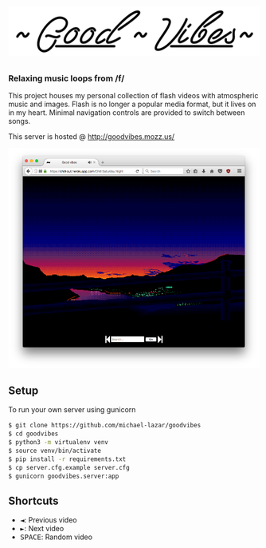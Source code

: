 # <p align="center"><img src="https://github.com/michael-lazar/goodvibes/blob/master/resources/logo.png"></img></p>

### Relaxing music loops from /f/

This project houses my personal collection of flash videos with atmospheric music and images.
Flash is no longer a popular media format, but it lives on in my heart.
Minimal navigation controls are provided to switch between songs.

This server is hosted @ http://goodvibes.mozz.us/

![screenshot](resources/good_vibes.png)

## Setup
To run your own server using gunicorn

```bash
$ git clone https://github.com/michael-lazar/goodvibes
$ cd goodvibes
$ python3 -m virtualenv venv
$ source venv/bin/activate
$ pip install -r requirements.txt
$ cp server.cfg.example server.cfg
$ gunicorn goodvibes.server:app
```

## Shortcuts
- <kbd>◄</kbd>: Previous video
- <kbd>►</kbd>: Next video
- <kbd>SPACE</kbd>: Random video
